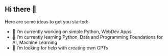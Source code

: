 ## Hi there 👋

Here are some ideas to get you started:

- 🔭 I’m currently working on simple Python, WebDev Apps
- 🌱 I’m currently learning Python, Data and Programming Foundations for AI, Machine Learning
- 🤔 I’m looking for help with creating own GPTs
